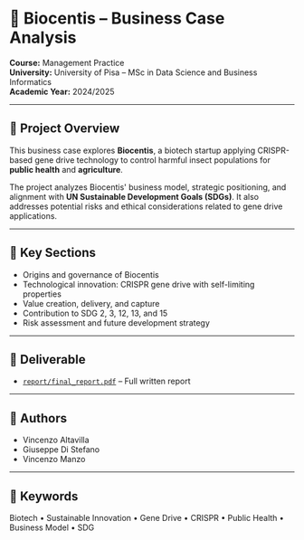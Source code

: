 # 🧬 Biocentis – Business Case Analysis

**Course:** Management Practice  
**University:** University of Pisa – MSc in Data Science and Business Informatics  
**Academic Year:** 2024/2025

---

## 📌 Project Overview

This business case explores **Biocentis**, a biotech startup applying CRISPR-based gene drive technology to control harmful insect populations for **public health** and **agriculture**.

The project analyzes Biocentis' business model, strategic positioning, and alignment with **UN Sustainable Development Goals (SDGs)**. It also addresses potential risks and ethical considerations related to gene drive applications.

---

## 🧱 Key Sections

- Origins and governance of Biocentis
- Technological innovation: CRISPR gene drive with self-limiting properties
- Value creation, delivery, and capture
- Contribution to SDG 2, 3, 12, 13, and 15
- Risk assessment and future development strategy

---

## 📄 Deliverable

- [`report/final_report.pdf`](./report/final_report.pdf) – Full written report

---

## 👥 Authors

- Vincenzo Altavilla  
- Giuseppe Di Stefano  
- Vincenzo Manzo

---

## 📌 Keywords

Biotech • Sustainable Innovation • Gene Drive • CRISPR • Public Health • Business Model • SDG
